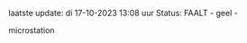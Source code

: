 laatste update: 
di 17-10-2023 13:08   uur 
Status: FAALT - geel - 
<div class="service Y">microstation</div>